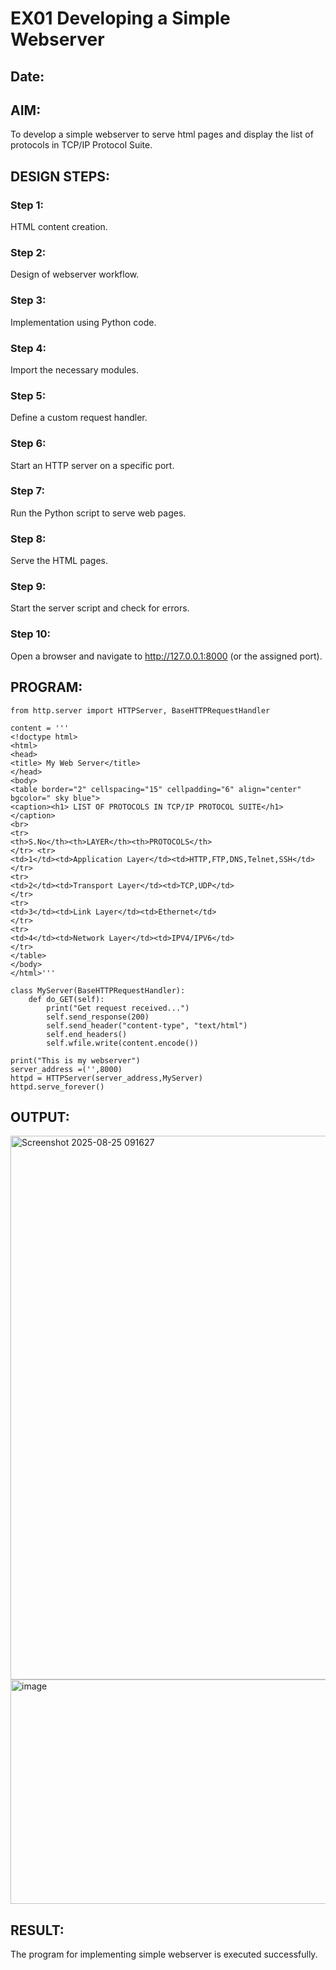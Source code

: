 # EX01 Developing a Simple Webserver
## Date:

## AIM:
To develop a simple webserver to serve html pages and display the list of protocols in TCP/IP Protocol Suite.

## DESIGN STEPS:
### Step 1: 
HTML content creation.

### Step 2:
Design of webserver workflow.

### Step 3:
Implementation using Python code.

### Step 4:
Import the necessary modules.

### Step 5:
Define a custom request handler.

### Step 6:
Start an HTTP server on a specific port.

### Step 7:
Run the Python script to serve web pages.

### Step 8:
Serve the HTML pages.

### Step 9:
Start the server script and check for errors.

### Step 10:
Open a browser and navigate to http://127.0.0.1:8000 (or the assigned port).

## PROGRAM:
```
from http.server import HTTPServer, BaseHTTPRequestHandler

content = '''
<!doctype html>
<html>
<head>
<title> My Web Server</title>
</head>
<body>
<table border="2" cellspacing="15" cellpadding="6" align="center" bgcolor=" sky blue">
<caption><h1> LIST OF PROTOCOLS IN TCP/IP PROTOCOL SUITE</h1></caption>
<br>
<tr>
<th>S.No</th><th>LAYER</th><th>PROTOCOLS</th>
</tr> <tr>
<td>1</td><td>Application Layer</td><td>HTTP,FTP,DNS,Telnet,SSH</td>
</tr>
<tr>
<td>2</td><td>Transport Layer</td><td>TCP,UDP</td>
</tr>
<tr>
<td>3</td><td>Link Layer</td><td>Ethernet</td>
</tr>
<tr>
<td>4</td><td>Network Layer</td><td>IPV4/IPV6</td>
</tr>
</table>
</body>
</html>'''

class MyServer(BaseHTTPRequestHandler):
    def do_GET(self):
        print("Get request received...")
        self.send_response(200) 
        self.send_header("content-type", "text/html")       
        self.end_headers()
        self.wfile.write(content.encode())

print("This is my webserver") 
server_address =('',8000)
httpd = HTTPServer(server_address,MyServer)
httpd.serve_forever()  
```
## OUTPUT:
<img width="1919" height="870" alt="Screenshot 2025-08-25 091627" src="https://github.com/user-attachments/assets/2b26e9bc-80b6-4166-98db-10df9a972371" />
<img width="807" height="359" alt="image" src="https://github.com/user-attachments/assets/ce91c0fc-8774-4621-9098-a8117a3cc5fc" />


## RESULT:
The program for implementing simple webserver is executed successfully.
